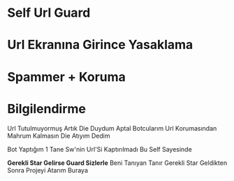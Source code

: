 # Self Url Guard
# Url Ekranına Girince Yasaklama
# Spammer + Koruma

# Bilgilendirme
Url Tutulmuyormuş Artık Die Duydum Aptal Botcularım Url Korumasından Mahrum Kalmasın Die Atıyım Dedim

Bot Yaptığım 1 Tane Sw'nin Url'Si Kaptırılmadı Bu Self Sayesinde

**Gerekli Star Gelirse Guard Sizlerle**
Beni Tanıyan Tanır Gerekli Star Geldikten Sonra Projeyi Atarım Buraya
